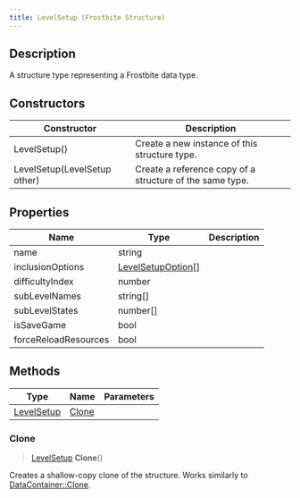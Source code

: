```yaml
---
title: LevelSetup (Frostbite Structure)
---
```

## Description

A structure type representing a Frostbite data type.

## Constructors

| Constructor                  | Description                                              |
| ---------------------------- | -------------------------------------------------------- |
| LevelSetup()                 | Create a new instance of this structure type.            |
| LevelSetup(LevelSetup other) | Create a reference copy of a structure of the same type. |

## Properties

| Name                 | Type                                     | Description |
| -------------------- | ---------------------------------------- | ----------- |
| name                 | string                                   |             |
| inclusionOptions     | [LevelSetupOption](LevelSetupOption)\[\] |             |
| difficultyIndex      | number                                   |             |
| subLevelNames        | string\[\]                               |             |
| subLevelStates       | number\[\]                               |             |
| isSaveGame           | bool                                     |             |
| forceReloadResources | bool                                     |             |

## Methods

| Type                     | Name            | Parameters |
| ------------------------ | --------------- | ---------- |
| [LevelSetup](LevelSetup) | [Clone](#clone) |            |

### Clone

> [LevelSetup](LevelSetup) **Clone**()

Creates a shallow-copy clone of the structure. Works similarly to [DataContainer::Clone](/vext/ref/cls/shr/datacontainer#clone).
